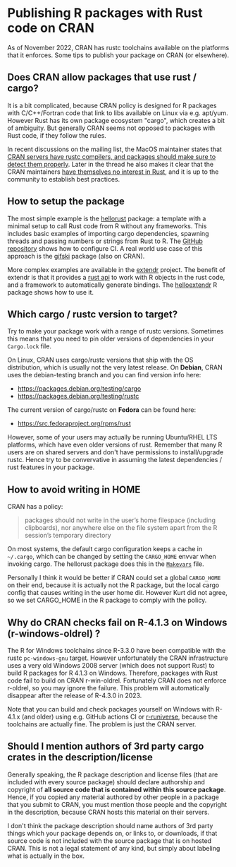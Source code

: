 # Publishing R packages with Rust code on CRAN

As of November 2022, CRAN has rustc toolchains available on the platforms that it enforces. Some tips to publish your package on CRAN (or elsewhere).

## Does CRAN allow packages that use rust / cargo?

It is a bit complicated, because CRAN policy is designed for R packages with C/C++/Fortran code that link to libs available on Linux via e.g. apt/yum. However Rust has its own package ecosystem "cargo", which creates a bit of ambiguity. But generally CRAN seems not opposed to packages with Rust code, if they follow the rules.

In recent discussions on the mailing list, the MacOS maintainer states that [CRAN servers have rustc compilers, and packages should make sure to detect them properly](https://stat.ethz.ch/pipermail/r-package-devel/2022q4/008638.html). Later in the thread he also makes it clear that the CRAN maintainers [have themselves no interest in Rust](https://stat.ethz.ch/pipermail/r-package-devel/2022q4/008640.html), and it is up to the community to establish best practices.


## How to setup the package

The most simple example is the [hellorust](https://cran.r-project.org/package=hellorust) package: a template with a minimal setup to call Rust code from R without any frameworks. This includes basic examples of importing cargo dependencies, spawning threads and passing numbers or strings from Rust to R. The [GitHub repository](https://github.com/r-rust/hellorust) shows how to configure CI. A real world use case of this approach is the [gifski](https://cran.r-project.org/package=gifski) package (also on CRAN).

More complex examples are available in the [extendr](https://github.com/extendr) project. The benefit of extendr is that it provides a [rust api](https://crates.io/crates/extendr-api) to work with R objects in the rust code, and a framework to automatically generate bindings. The [helloextendr](https://github.com/extendr/helloextendr) R package shows how to use it.


## Which cargo / rustc version to target?

Try to make your package work with a range of rustc versions. Sometimes this means that you need to pin older versions of dependencies in your `Cargo.lock` file.

On Linux, CRAN uses cargo/rustc versions that ship with the OS distribution, which is usually not the very latest release. On __Debian__, CRAN uses the debian-testing branch and you can find version info here:

 - https://packages.debian.org/testing/cargo
 - https://packages.debian.org/testing/rustc

The current version of cargo/rustc on __Fedora__ can be found here:

 - https://src.fedoraproject.org/rpms/rust

However, some of your users may actually be running Ubuntu/RHEL LTS platforms, which have even older versions of rust. Remember that many R users are on shared servers and don't have permissions to install/upgrade rustc. Hence try to be convervative in assuming the latest dependencies / rust features in your package.

## How to avoid writing in HOME

CRAN has a policy:

> packages should not write in the user’s home filespace (including clipboards), nor anywhere else on the file system apart from the R session’s temporary directory

On most systems, the default cargo configuration keeps a cache in `~/.cargo`, which can be changed by setting the `CARGO_HOME` envvar when invoking cargo. The hellorust package does this in the [`Makevars`](https://github.com/r-rust/hellorust/blob/master/src/Makevars) file.

Personally I think it would be better if CRAN could set a global `CARGO_HOME` on their end, because it is actually not the R package, but the local cargo config that causes writing in the user home dir. However Kurt did not agree, so we set CARGO_HOME in the R package to comply with the policy.

## Why do CRAN checks fail on R-4.1.3 on Windows (r-windows-oldrel) ?

The R for Windows toolchains since R-3.3.0 have been compatible with the rustc `pc-windows-gnu` target. However unfortunately the CRAN infrastructure uses a very old Windows 2008 server (which does not support Rust) to build R packages for R 4.1.3 on Windows. Therefore, packages with Rust code fail to build on CRAN r-win-oldrel. Fortunately CRAN does not enforce r-oldrel, so you may ignore the failure. This problem will automatically disappear after the release of R-4.3.0 in 2023.

Note that you can build and check packages yourself on Windows with R-4.1.x (and older) using e.g. GitHub actions CI or [r-runiverse](https://r-rust.r-universe.dev/ui#builds), because the toolchains are actually fine. The problem is just the CRAN server.


## Should I mention authors of 3rd party cargo crates in the description/license

Generally speaking, the R package description and license files (that are included with every source package) should declare authorship and copyright of __all source code that is contained within this source package__. Hence, if you copied any material authored by other people in a package that you submit to CRAN, you must mention those people and the copyright in the description, because CRAN hosts this material on their servers.

I don't think the package description should name authors of 3rd party things which your package depends on, or links to, or downloads, if that source code is not included with the source package that is on hosted CRAN. This is not a legal statement of any kind, but simply about labeling what is actually in the box.
